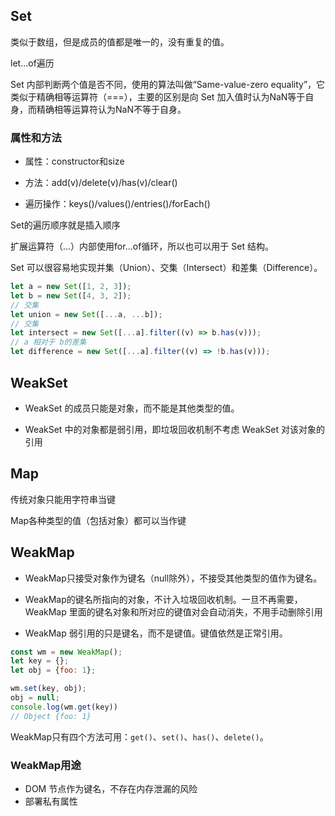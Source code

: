 ## Set

类似于数组，但是成员的值都是唯一的，没有重复的值。

let...of遍历

Set 内部判断两个值是否不同，使用的算法叫做“Same-value-zero equality”，它类似于精确相等运算符（===），主要的区别是向 Set 加入值时认为NaN等于自身，而精确相等运算符认为NaN不等于自身。

### 属性和方法

- 属性：constructor和size

- 方法：add(v)/delete(v)/has(v)/clear()

- 遍历操作：keys()/values()/entries()/forEach()

Set的遍历顺序就是插入顺序

扩展运算符（...）内部使用for...of循环，所以也可以用于 Set 结构。

Set 可以很容易地实现并集（Union）、交集（Intersect）和差集（Difference）。

```js
let a = new Set([1, 2, 3]);
let b = new Set([4, 3, 2]);
// 交集
let union = new Set([...a, ...b]);
// 交集
let intersect = new Set([...a].filter((v) => b.has(v)));
// a 相对于 b的差集
let difference = new Set([...a].filter((v) => !b.has(v)));
```

## WeakSet

- WeakSet 的成员只能是对象，而不能是其他类型的值。

- WeakSet 中的对象都是弱引用，即垃圾回收机制不考虑 WeakSet 对该对象的引用

## Map

传统对象只能用字符串当键

Map各种类型的值（包括对象）都可以当作键

## WeakMap

- WeakMap只接受对象作为键名（null除外），不接受其他类型的值作为键名。
- WeakMap的键名所指向的对象，不计入垃圾回收机制。一旦不再需要，WeakMap 里面的键名对象和所对应的键值对会自动消失，不用手动删除引用

- WeakMap 弱引用的只是键名，而不是键值。键值依然是正常引用。

```js
const wm = new WeakMap();
let key = {};
let obj = {foo: 1};

wm.set(key, obj);
obj = null;
console.log(wm.get(key))
// Object {foo: 1}
```

WeakMap只有四个方法可用：```get()```、```set()```、```has()```、```delete()```。

### WeakMap用途

- DOM 节点作为键名，不存在内存泄漏的风险
- 部署私有属性
